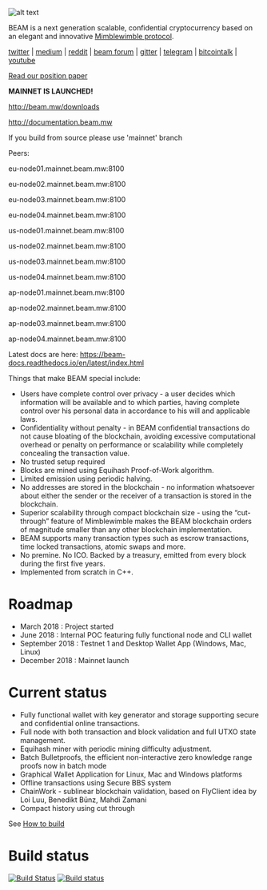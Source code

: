 
![alt text](https://forum.beam-mw.com/uploads/beam_mw/original/1X/261e2a2eba2b6c8aadae678673f9e8e09a78f5cf.png "Beam Logo")

BEAM is a next generation scalable, confidential cryptocurrency based on an elegant and innovative [Mimblewimble protocol](https://docs.beam.mw/Mimblewimble.pdf).

[twitter](https://twitter.com/beamprivacy) | [medium](https://medium.com/beam-mw) | [reddit](https://www.reddit.com/r/beamprivacy/) | [beam forum](http://forum.beam-mw.com) | [gitter](https://gitter.im/beamprivacy/Lobby) | [telegram](https://t.me/BeamPrivacy) | [bitcointalk](https://bitcointalk.org/index.php?topic=5052151.0) | [youtube](https://www.youtube.com/channel/UCddqBnfSPWibf4f8OnEJm_w?)


[Read our position paper](https://docs.beam.mw/BEAM_Position_Paper_v0.2.2.pdf)


**MAINNET IS LAUNCHED!** 

http://beam.mw/downloads

http://documentation.beam.mw

If you build from source please use 'mainnet' branch

Peers:

eu-node01.mainnet.beam.mw:8100

eu-node02.mainnet.beam.mw:8100

eu-node03.mainnet.beam.mw:8100

eu-node04.mainnet.beam.mw:8100

us-node01.mainnet.beam.mw:8100

us-node02.mainnet.beam.mw:8100

us-node03.mainnet.beam.mw:8100

us-node04.mainnet.beam.mw:8100

ap-node01.mainnet.beam.mw:8100

ap-node02.mainnet.beam.mw:8100

ap-node03.mainnet.beam.mw:8100

ap-node04.mainnet.beam.mw:8100

Latest docs are here: https://beam-docs.readthedocs.io/en/latest/index.html

Things that make BEAM special include:

* Users have complete control over privacy - a user decides which information will be available and to which parties, having complete control over his personal data in accordance to his will and applicable laws.
* Confidentiality without penalty - in BEAM confidential transactions do not cause bloating of the blockchain, avoiding excessive computational overhead or penalty on performance or scalability while completely concealing the transaction value.
* No trusted setup required
* Blocks are mined using Equihash Proof-of-Work algorithm.
* Limited emission using periodic halving.
* No addresses are stored in the blockchain - no information whatsoever about either the sender or the receiver of a transaction is stored in the blockchain.
* Superior scalability through compact blockchain size - using the “cut-through” feature of
Mimblewimble makes the BEAM blockchain orders of magnitude smaller than any other
blockchain implementation.
* BEAM supports many transaction types such as escrow transactions, time locked
transactions, atomic swaps and more.
* No premine. No ICO. Backed by a treasury, emitted from every block during the first five
years.
* Implemented from scratch in C++.

# Roadmap

- March 2018     : Project started
- June 2018      : Internal POC featuring fully functional node and CLI wallet
- September 2018 : Testnet 1 and Desktop Wallet App (Windows, Mac, Linux)
- December 2018  : Mainnet launch

# Current status

- Fully functional wallet with key generator and storage supporting secure and confidential online transactions.
- Full node with both transaction and block validation and full UTXO state management.
- Equihash miner with periodic mining difficulty adjustment.
- Batch Bulletproofs, the efficient non-interactive zero knowledge range proofs now in batch mode
- Graphical Wallet Application for Linux, Mac and Windows platforms
- Offline transactions using Secure BBS system
- ChainWork - sublinear blockchain validation, based on FlyClient idea by Loi Luu, Benedikt Bünz, Mahdi Zamani
- Compact history using cut through

See [How to build](https://github.com/BeamMW/beam/wiki/How-to-build)

# Build status
[![Build Status](https://travis-ci.org/BeamMW/beam.svg?branch=master)](https://travis-ci.org/BeamMW/beam)
[![Build status](https://ci.appveyor.com/api/projects/status/0j424l1h61gwqddm/branch/master?svg=true)](https://ci.appveyor.com/project/beam-mw/beam/branch/master)

